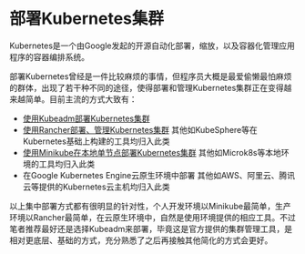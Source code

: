 # 部署Kubernetes集群

Kubernetes是一个由Google发起的开源自动化部署，缩放，以及容器化管理应用程序的容器编排系统。

部署Kubernetes曾经是一件比较麻烦的事情，但程序员大概是最爱偷懒最怕麻烦的群体，出现了若干种不同的途径，使得部署和管理Kubernetes集群正在变得越来越简单。目前主流的方式大致有：

- [使用Kubeadm部署Kubernetes集群](setup-kubeadm.md)
- [使用Rancher部署、管理Kubernetes集群](setup-rancher.md)
  其他如KubeSphere等在Kubernetes基础上构建的工具均归入此类
- [使用Minikube在本地单节点部署Kubernetes集群](setup-minikube.md)
  其他如Microk8s等本地环境的工具均归入此类
- 在Google Kubernetes Engine云原生环境中部署
  其他如AWS、阿里云、腾讯云等提供的Kubernetes云主机均归入此类

以上集中部署方式都有很明显的针对性，个人开发环境以Minikube最简单，生产环境以Rancher最简单，在云原生环境中，自然是使用环境提供的相应工具。不过笔者推荐最好还是选择Kubeadm来部署，毕竟这是官方提供的集群管理工具，是相对更底层、基础的方式，充分熟悉了之后再接触其他简化的方式会更好。